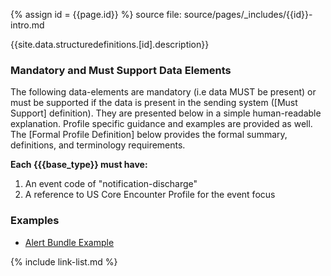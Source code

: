 
{% assign id = {{page.id}} %}
source file: source/pages/\_includes/{{id}}-intro.md

{{site.data.structuredefinitions.[id].description}}

### Mandatory and Must Support Data Elements

The following data-elements are mandatory (i.e data MUST be present) or must be supported if the data is present in the sending system ([Must Support] definition). They are presented below in a simple human-readable explanation.  Profile specific guidance and examples are provided as well.  The [Formal Profile Definition] below provides the  formal summary, definitions, and  terminology requirements.

**Each {{{base_type}} must have:**

1. An event code of "notification-discharge"
1. A reference to US Core Encounter Profile for the event focus

### Examples

- [Alert Bundle Example](Bundle-communication-alert-admit-01.html)

{% include link-list.md %}
